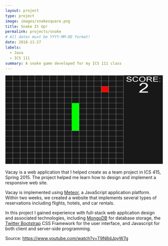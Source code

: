 ```yaml
---
layout: project
type: project
image: images/snakesquare.png
title: Snake It Up!
permalink: projects/snake
# All dates must be YYYY-MM-DD format!
date: 2018-11-27
labels:
  - Java
  - ICS 111
summary: A snake game developed for my ICS 111 class
---
```


<img class="ui medium right floated rounded image" src="../images/snake.png">

Vacay is a web application that I helped create as a team project in ICS 415, Spring 2015. The project helped me learn how to design and implement a responsive web site.

Vacay is implemented using [Meteor](http://meteor.com), a JavaScript application platform. Within two weeks, we created a website that implements several types of reservations including flights, hotels, and car rentals.

In this project I gained experience with full-stack web application design and associated technologies, including [MongoDB](http://mongodb.com) for database storage, the [Twitter Bootstrap](http://getbootstrap.com/) CSS Framework for the user interface, and Javascript for both client and server-side programming. 
 
Source: <https://www.youtube.com/watch?v=T9N8dJpyW7g> 

